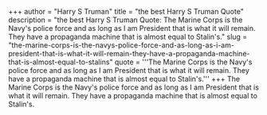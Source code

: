 +++
author = "Harry S Truman"
title = "the best Harry S Truman Quote"
description = "the best Harry S Truman Quote: The Marine Corps is the Navy's police force and as long as I am President that is what it will remain. They have a propaganda machine that is almost equal to Stalin's."
slug = "the-marine-corps-is-the-navys-police-force-and-as-long-as-i-am-president-that-is-what-it-will-remain-they-have-a-propaganda-machine-that-is-almost-equal-to-stalins"
quote = '''The Marine Corps is the Navy's police force and as long as I am President that is what it will remain. They have a propaganda machine that is almost equal to Stalin's.'''
+++
The Marine Corps is the Navy's police force and as long as I am President that is what it will remain. They have a propaganda machine that is almost equal to Stalin's.
